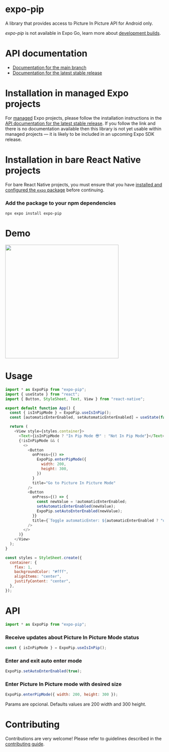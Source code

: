 # expo-pip

A library that provides access to Picture In Picture API for Android only.

_expo-pip_ is not available in Expo Go, learn more about [development builds](https://docs.expo.dev/develop/development-builds/introduction/).

# API documentation

- [Documentation for the main branch](https://github.com/expo/expo/blob/main/docs/pages/versions/unversioned/sdk/pip.md)
- [Documentation for the latest stable release](https://docs.expo.dev/versions/latest/sdk/pip/)

# Installation in managed Expo projects

For [managed](https://docs.expo.dev/archive/managed-vs-bare/) Expo projects, please follow the installation instructions in the [API documentation for the latest stable release](#api-documentation). If you follow the link and there is no documentation available then this library is not yet usable within managed projects &mdash; it is likely to be included in an upcoming Expo SDK release.

# Installation in bare React Native projects

For bare React Native projects, you must ensure that you have [installed and configured the `expo` package](https://docs.expo.dev/bare/installing-expo-modules/) before continuing.

### Add the package to your npm dependencies

```
npx expo install expo-pip
```

# Demo

<a href="https://github.com/EdgarJMesquita/expo-pip"><img src="./docs/assets/demo.gif" width="360"></a>

# Usage

```js
import * as ExpoPip from "expo-pip";
import { useState } from "react";
import { Button, StyleSheet, Text, View } from "react-native";

export default function App() {
  const { isInPipMode } = ExpoPip.useIsInPip();
  const [automaticEnterEnabled, setAutomaticEnterEnabled] = useState(false);

  return (
    <View style={styles.container}>
      <Text>{isInPipMode ? "In Pip Mode 😎" : "Not In Pip Mode"}</Text>
      {!isInPipMode && (
        <>
          <Button
            onPress={() =>
              ExpoPip.enterPipMode({
                width: 200,
                height: 300,
              })
            }
            title="Go to Picture In Picture Mode"
          />
          <Button
            onPress={() => {
              const newValue = !automaticEnterEnabled;
              setAutomaticEnterEnabled(newValue);
              ExpoPip.setAutoEnterEnabled(newValue);
            }}
            title={`Toggle automaticEnter: ${automaticEnterEnabled ? "on" : "off"}`}
          />
        </>
      )}
    </View>
  );
}

const styles = StyleSheet.create({
  container: {
    flex: 1,
    backgroundColor: "#fff",
    alignItems: "center",
    justifyContent: "center",
  },
});
```

# API

```js
import * as ExpoPip from "expo-pip";
```

### Receive updates about Picture In Picture Mode status

```js
const { isInPipMode } = ExpoPip.useIsInPip();
```

### Enter and exit auto enter mode

```js
ExpoPip.setAutoEnterEnabled(true);
```

### Enter Picture In Picture mode with desired size

```js
ExpoPip.enterPipMode({ width: 200, height: 300 });
```

Params are opcional. Defaults values are 200 width and 300 height.

# Contributing

Contributions are very welcome! Please refer to guidelines described in the [contributing guide](https://github.com/expo/expo#contributing).

